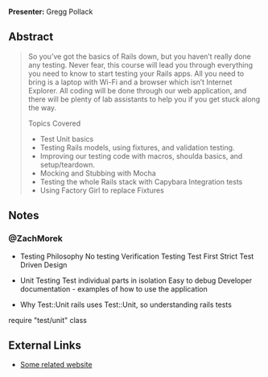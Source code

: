 **Presenter:** Gregg Pollack

## Abstract

> So you’ve got the basics of Rails down, but you haven’t really done any testing.  Never fear, this course will lead you through everything you need to know to start testing your Rails apps.  All you need to bring is a laptop with Wi-Fi and a browser which isn’t Internet Explorer. All coding will be done through our web application, and there will be plenty of lab assistants to help you if you get stuck along the way. 
>
> Topics Covered
> * Test Unit basics
> * Testing Rails models, using fixtures, and validation testing.
> * Improving our testing code with macros, shoulda basics, and setup/teardown.
> * Mocking and Stubbing with Mocha
> * Testing the whole Rails stack with Capybara Integration tests
> * Using Factory Girl to replace Fixtures

## Notes

### @ZachMorek

* Testing Philosophy
No testing
Verification Testing
Test First
Strict Test Driven Design

* Unit Testing
Test individual parts in isolation
Easy to debug
Developer documentation - examples of how to use the application

* Why Test::Unit
rails uses Test::Unit, so understanding rails tests

require "test/unit"
class 

## External Links

* [Some related website](http://www.example.com/)
